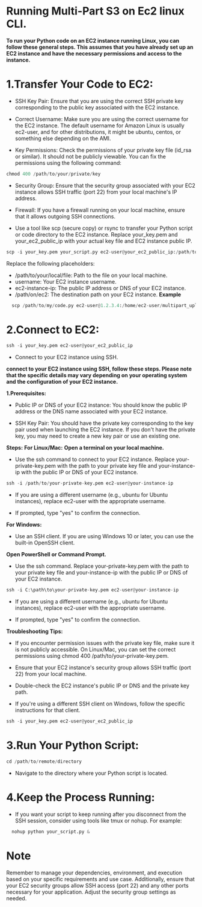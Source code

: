 # Running Multi-Part S3 on Ec2 linux CLI.

**To run your Python code on an EC2 instance running Linux, you can follow these general steps. This assumes that you have already set up an EC2 instance and have the necessary permissions and access to the instance.**

# 1.Transfer Your Code to EC2:
- SSH Key Pair: Ensure that you are using the correct SSH private key corresponding to the public key associated with the EC2 instance.

- Correct Username: Make sure you are using the correct username for the EC2 instance. The default username for Amazon Linux is usually ec2-user, and for other distributions, it might be ubuntu, centos, or something else depending on the AMI.

- Key Permissions: Check the permissions of your private key file (id_rsa or similar). It should not be publicly viewable. You can fix the permissions using the following command:
```python
chmod 400 /path/to/your/private/key
```
- Security Group: Ensure that the security group associated with your EC2 instance allows SSH traffic (port 22) from your local machine's IP address.

- Firewall: If you have a firewall running on your local machine, ensure that it allows outgoing SSH connections.
- Use a tool like scp (secure copy) or rsync to transfer your Python script or code directory to the EC2 instance. Replace your_key.pem and your_ec2_public_ip with your actual key file and EC2 instance public IP.
```python
scp -i your_key.pem your_script.py ec2-user@your_ec2_public_ip:/path/to/remote/directory
```
Replace the following placeholders:

- /path/to/your/local/file: Path to the file on your local machine.
- username: Your EC2 instance username.
- ec2-instance-ip: The public IP address or DNS of your EC2 instance.
- /path/on/ec2: The destination path on your EC2 instance.
**Example**
```python
  scp /path/to/my/code.py ec2-user@1.2.3.4:/home/ec2-user/multipart_upload
```
# 2.Connect to EC2:

```python
ssh -i your_key.pem ec2-user@your_ec2_public_ip
```
- Connect to your EC2 instance using SSH.

**connect to your EC2 instance using SSH, follow these steps. Please note that the specific details may vary depending on your operating system and the configuration of your EC2 instance.**

**1.Prerequisites:**
- Public IP or DNS of your EC2 instance: You should know the public IP address or the DNS name associated with your EC2 instance.

- SSH Key Pair: You should have the private key corresponding to the key pair used when launching the EC2 instance. If you don't have the private key, you may need to create a new key pair or use an existing one.

**Steps:**
**For Linux/Mac:**
**Open a terminal on your local machine.**

- Use the ssh command to connect to your EC2 instance. Replace your-private-key.pem with the path to your private key file and your-instance-ip with the public IP or DNS of your EC2 instance.
```python
ssh -i /path/to/your-private-key.pem ec2-user@your-instance-ip
```
- If you are using a different username (e.g., ubuntu for Ubuntu instances), replace ec2-user with the appropriate username.

- If prompted, type "yes" to confirm the connection.

**For Windows:**
- Use an SSH client. If you are using Windows 10 or later, you can use the built-in OpenSSH client.

 **Open PowerShell or Command Prompt.**

- Use the ssh command. Replace your-private-key.pem with the path to your private key file and your-instance-ip with the public IP or DNS of your EC2 instance.
```python
ssh -i C:\path\to\your-private-key.pem ec2-user@your-instance-ip
```
- If you are using a different username (e.g., ubuntu for Ubuntu instances), replace ec2-user with the appropriate username.

- If prompted, type "yes" to confirm the connection.

**Troubleshooting Tips:**
- If you encounter permission issues with the private key file, make sure it is not publicly accessible. On Linux/Mac, you can set the correct permissions using chmod 400 /path/to/your-private-key.pem.

- Ensure that your EC2 instance's security group allows SSH traffic (port 22) from your local machine.

- Double-check the EC2 instance's public IP or DNS and the private key path.

- If you're using a different SSH client on Windows, follow the specific instructions for that client.
```python
ssh -i your_key.pem ec2-user@your_ec2_public_ip
```
# 3.Run Your Python Script:
```python
cd /path/to/remote/directory
```
- Navigate to the directory where your Python script is located.

# 4.Keep the Process Running:

- If you want your script to keep running after you disconnect from the SSH session, consider using tools like tmux or nohup. For example:
```python
  nohup python your_script.py &
```
# Note
Remember to manage your dependencies, environment, and execution based on your specific requirements and use case. Additionally, ensure that your EC2 security groups allow SSH access (port 22) and any other ports necessary for your application. Adjust the security group settings as needed.

